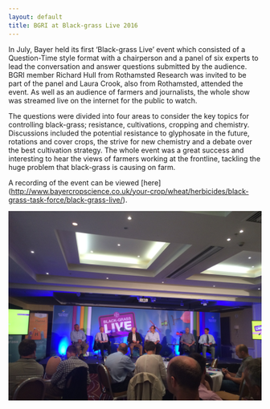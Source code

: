 ```yaml
---
layout: default
title: BGRI at Black-grass Live 2016
---
```


In July, Bayer held its first ‘Black-grass Live’ event which consisted of a Question-Time style format with a chairperson and a panel of six experts to lead the conversation and answer questions submitted by the audience. BGRI member Richard Hull from Rothamsted Research was invited to be part of the panel and Laura Crook, also from Rothamsted, attended the event. As well as an audience of farmers and journalists, the whole show was streamed live on the internet for the public to watch. 

The questions were divided into four areas to consider the key topics for controlling black-grass; resistance, cultivations, cropping and chemistry. Discussions included the potential resistance to glyphosate in the future, rotations and cover crops, the strive for new chemistry and a debate over the best cultivation strategy. The whole event was a great success and interesting to hear the views of farmers working at the frontline, tackling the huge problem that black-grass is causing on farm. 

A recording of the event can be viewed [here] (http://www.bayercropscience.co.uk/your-crop/wheat/herbicides/black-grass-task-force/black-grass-live/).
 
<p><img src="/assets/news/BlackgrassLive.JPG" class="img-responsive" alt="Richard at Black-grass Live"></p>